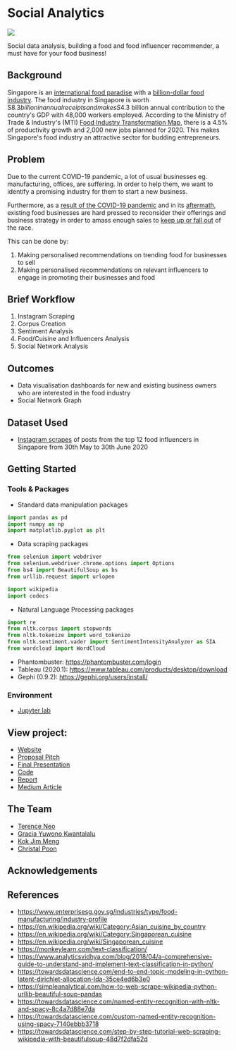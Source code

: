 # Social Analytics

![](https://github.com/terenceneo/Social-Analytics/blob/master/docs/cover.jpg)

Social data analysis, building a food and food influencer recommender, a must have for your food business!

## Background

Singapore is an [international food paradise](https://medium.com/r/?url=https%3A%2F%2Fwww.straitstimes.com%2Fopinion%2Fglobal-city-foodies-paradise) with a [billion-dollar food industry](https://medium.com/r/?url=https%3A%2F%2Ffoodindustry.asia%2Fthe-food-industry-a-strong-contributor-to-singapores-economy). The food industry in Singapore is worth S$8.3 billion in annual receipts and makes S$4.3 billion annual contribution to the country's GDP with 48,000 workers employed. According to the Ministry of Trade & Industry's (MTI) [Food Industry Transformation Map](https://medium.com/r/?url=https%3A%2F%2Fwww.enterprisesg.gov.sg%2Findustries%2Ftype%2Ffood-manufacturing%2Findustry-profile), there is a 4.5% of productivity growth and 2,000 new jobs planned for 2020. This makes Singapore's food industry an attractive sector for budding entrepreneurs.

## Problem

Due to the current COVID-19 pandemic, a lot of usual businesses eg. manufacturing, offices, are suffering. In order to help them, we want to identify a promising industry for them to start a new business.

Furthermore, as a [result of the COVID-19 pandemic](https://medium.com/r/?url=https%3A%2F%2Fwww.scmp.com%2Fnews%2Fasia%2Fsoutheast-asia%2Farticle%2F3081906%2Fcoronavirus-singapores-home-based-food-businesses-hit-hard) and in its [aftermath](https://medium.com/r/?url=https%3A%2F%2Fwww.todayonline.com%2Fsingapore%2Ffb-sales-fall-april-amid-circuit-breaker-some-restaurants-choose-close-shop-good), existing food businesses are hard pressed to reconsider their offerings and business strategy in order to amass enough sales to [keep up or fall out](https://medium.com/r/?url=https%3A%2F%2Fvulcanpost.com%2F700385%2Ffb-businesses-closed-down-singapore%2F) of the race.

This can be done by:

1. Making personalised recommendations on trending food for businesses to sell
2. Making personalised recommendations on relevant influencers to engage in promoting their businesses and food

## Brief Workflow

1. Instagram Scraping
2. Corpus Creation
3. Sentiment Analysis
4. Food/Cuisine and Influencers Analysis
5. Social Network Analysis

## Outcomes

- Data visualisation dashboards for new and existing business owners who are interested in the food industry
- Social Network Graph

## Dataset Used

- [Instagram scrapes](https://github.com/terenceneo/Social-Analytics/tree/master/Instagram) of posts from the top 12 food influencers in Singapore from 30th May to 30th June 2020

## Getting Started

### Tools & Packages

- Standard data manipulation packages

```python
import pandas as pd
import numpy as np
import matplotlib.pyplot as plt
```

- Data scraping packages

```python
from selenium import webdriver
from selenium.webdriver.chrome.options import Options
from bs4 import BeautifulSoup as bs
from urllib.request import urlopen

import wikipedia
import codecs
```

- Natural Language Processing packages

```python
import re
from nltk.corpus import stopwords
from nltk.tokenize import word_tokenize
from nltk.sentiment.vader import SentimentIntensityAnalyzer as SIA
from wordcloud import WordCloud
```

- Phantombuster: https://phantombuster.com/login
- Tableau (2020.1): https://www.tableau.com/products/desktop/download
- Gephi (0.9.2): https://gephi.org/users/install/

### Environment

- [Jupyter lab](environment.md)

## View project:

<!-- To change presentation to google slides view only links -->

- [Website](https://terenceneo.github.io/Social-Analytics/)
- [Proposal Pitch](https://github.com/terenceneo/Social-Analytics/blob/master/Final%20Submission/G10_Group6-Terence_FoodieBuddie_IS434_Social_Analytics_Proposal_Pitch.pptx)
- [Final Presentation](https://github.com/terenceneo/Social-Analytics/blob/master/Final%20Submission/G10_Group6-Terence_FoodieBuddie_IS434_Social_Analytics_Final_Presentation.pdf)
- [Code](https://github.com/terenceneo/Social-Analytics/tree/master/Code)
- [Report](https://github.com/terenceneo/Social-Analytics/blob/master/Final%20Submission/Group%20Project%20Report.pdf)
- [Medium Article](https://medium.com/@terencenyy/b7f3eed0ac77)

## The Team

- [Terence Neo](https://github.com/terenceneo)
- [Gracia Yuwono Kwantalalu](https://github.com/GraciaYuwonoKwantalalu)
- [Kok Jim Meng](https://github.com/jimmeng-kok-2017)
- [Christal Poon](https://github.com/chriseasalt)

## Acknowledgements

## References

- https://www.enterprisesg.gov.sg/industries/type/food-manufacturing/industry-profile
- https://en.wikipedia.org/wiki/Category:Asian_cuisine_by_country
- https://en.wikipedia.org/wiki/Category:Singaporean_cuisine
- https://en.wikipedia.org/wiki/Singaporean_cuisine
- https://monkeylearn.com/text-classification/
- https://www.analyticsvidhya.com/blog/2018/04/a-comprehensive-guide-to-understand-and-implement-text-classification-in-python/
- https://towardsdatascience.com/end-to-end-topic-modeling-in-python-latent-dirichlet-allocation-lda-35ce4ed6b3e0
- https://simpleanalytical.com/how-to-web-scrape-wikipedia-python-urllib-beautiful-soup-pandas
- https://towardsdatascience.com/named-entity-recognition-with-nltk-and-spacy-8c4a7d88e7da
- https://towardsdatascience.com/custom-named-entity-recognition-using-spacy-7140ebbb3718
- https://towardsdatascience.com/step-by-step-tutorial-web-scraping-wikipedia-with-beautifulsoup-48d7f2dfa52d
